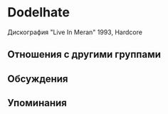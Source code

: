 # Dodelhate

Дискография
"Live In Meran" 1993, Hardcore

## Отношения с другими группами


## Обсуждения


## Упоминания

